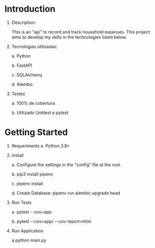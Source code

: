  # Introduction 
1. Description:
    <p>This is an "api" to record and track household expenses. This project aims to develop my skills in the technologies listed below.<p>
2. Tecnologias utilizadas:
    <p>a. Python</p>
    <p>b. FastAPI</p>    
    <p>c. SQLAlchemy</p>
    <p>d. Alembic</p>
3. Testes
    <p>a. 100% de cobertura</p>
    <p>b. Utilizado Unittest e pytest</p>
 
# Getting Started
1.	Requeriments
    a. Python 3.8+

2. Install
    <p>a. Configure the settings in the "config" file at the root.</p>
    <p>b. pip3 install pipenv</p>
    <p>c. pipenv install</p>
    <p>d. Create Database: pipenv run alembic upgrade head</p>
    
3. Run Tests    
    <p>a. pytest --cov=app</p> 
    <p>b. pytest --cov=app/ --cov-report=html</p>
    
4. Run Application
    <p>a.python main.py</p>  
    